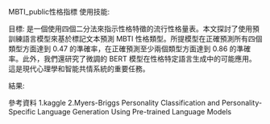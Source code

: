 MBTI_public性格指標
使用技能:

目標:
是一個使用四個二分法來指示性格特徵的流行性格量表。本文探討了使用預訓練語言模型來基於標記文本預測 MBTI 性格類型。所提模型在正確預測所有四個類型方面達到 0.47 的準確率，在正確預測至少兩個類型方面達到 0.86 的準確率。此外，我們還研究了微調的 BERT 模型在性格特定語言生成中的可能應用。這是現代心理學和智能共情系統的重要任務。

結果:



參考資料
1.kaggle
2.Myers-Briggs Personality Classification and Personality-Specific Language Generation Using Pre-trained Language Models
